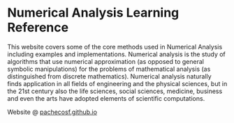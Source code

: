 # Numerical Analysis Learning Reference

This website covers some of the core methods used in Numerical Analysis including examples and implementations. Numerical analysis is the study of algorithms that use numerical approximation (as opposed to general symbolic manipulations) for the problems of mathematical analysis (as distinguished from discrete mathematics). Numerical analysis naturally finds application in all fields of engineering and the physical sciences, but in the 21st century also the life sciences, social sciences, medicine, business and even the arts have adopted elements of scientific computations.

Website @ [pachecosf.github.io](pachecosf.github.io)
